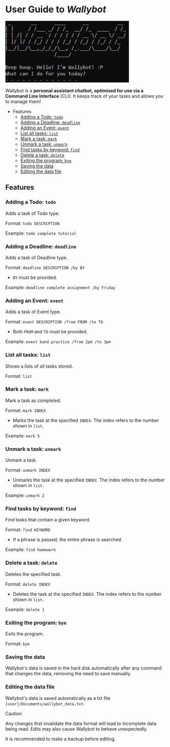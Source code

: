 # User Guide to ***Wallybot***

![Wallybot welcome message](wallybot_img.png)

Wallybot is a **personal assistant chatbot, optimised for use via a
Command Line Interface** (CLI).
It keeps track of your tasks and allows you to manage them!

- Features
  - [Adding a Todo: `todo`](#Adding-a-Todo-todo)
  - [Adding a Deadline: `deadline`](#Adding-a-Deadline-deadline)
  - [Adding an Event: `event`](#Adding-an-Event-event)
  - [List all tasks: `list`](#List-all-tasks-list)
  - [Mark a task: `mark`](#Mark-a-task-mark)
  - [Unmark a task: `unmark`](#Unmark-a-task-unmark)
  - [Find tasks by keyword: `find`](#Find-tasks-by-keyword-find)
  - [Delete a task: `delete`](#Delete-a-task-delete)
  - [Exiting the program: `bye`](#Exiting-the-program-bye)
  - [Saving the data](#Saving-the-data)
  - [Editing the data file](#Editing-the-data-file)

## Features

### Adding a Todo: `todo`
Adds a task of Todo type.

Format: `todo DESCRIPTION`

Example: `todo complete tutorial`


### Adding a Deadline: `deadline`
Adds a task of Deadline type.

Format: `deadline DESCRIPTION /by BY`

- `BY` must be provided.

Example: `deadline complete assignment /by Friday`


### Adding an Event: `event`
Adds a task of Event type.

Format: `event DESCRIPTION /from FROM /to TO`

- Both `FROM` and `TO` must be provided.

Example: `event band practice /from 2pm /to 3pm`


### List all tasks: `list`
Shows a lists of all tasks stored.

Format: `list`

### Mark a task: `mark`
Mark a task as completed.

Format: `mark INDEX`

- Marks the task at the specified `INDEX`. The index refers to
the number shown in `list`.

Example: `mark 5`

### Unmark a task: `unmark`
Unmark a task.

Format: `unmark INDEX`

- Unmarks the task at the specified `INDEX`. The index refers to
the number shown in `list`.

Example: `unmark 2`


### Find tasks by keyword: `find`
Find tasks that contain a given keyword.

Format: `find KEYWORD`

- If a phrase is passed, the entire phrase is searched.

Example: `find homework`


### Delete a task: `delete`
Deletes the specified task.

Format: `delete INDEX`

- Deletes the task at the specified `INDEX`. The index refers to
the number shown in `list`.

Example: `delete 1`


### Exiting the program: `bye`
Exits the program.

Format: `bye`


### Saving the data
Wallybot's data is saved in the hard disk automatically after
any command that changes the data, removing the need to save manually.


### Editing the data file
Wallybot's data is saved automatically as a txt file 
`[user]/Documents/wallybot_data.txt`.

> [!CAUTION]
> Any changes that invalidate the data format will lead to
> incomplete data being read. Edits may also cause Wallybot to
> behave unexpectedly.
> 
> It is recommended to make a backup
> before editing.
